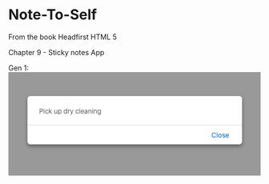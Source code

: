 # Note-To-Self

From the book Headfirst HTML 5

Chapter 9 - Sticky notes App

Gen 1:
![alt text](./StickiesGen1.png)